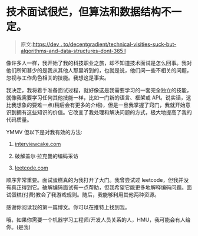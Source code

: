 # 技术面试很烂，但算法和数据结构不一定。

> 原文:[https://dev . to/decentgradient/technical-visities-suck-but-algorithms-and-data-structures-dont-365 l](https://dev.to/decentgradient/technical-interviews-suck-but-algorithms-and-data-structures-dont-365l)

像许多人一样，我开始了我的科技职业之旅，却不知道技术面试是怎么回事。我对他们所知甚少的是我从其他人那里听到的，也就是说，他们问一些不相关的问题，忽视与工作角色相关的技能。我想这是事实。

我决定，我将着手准备面试过程，就好像这是我需要学习的一套完全独立的技能，就像我需要学习任何其他技能一样，比如一门新的语言、框架或 API。说实话，这比我想象的要难一点(稍后会有更多的介绍)，但是一旦我掌握了窍门，我就开始意识到拥有这些知识的价值。它改变了我处理和解决问题的方式，极大地提高了我的代码质量。

YMMV 但以下是对我有效的方法:

1.  [interviewcake.com](//interviewcake.com)

2.  破解盖尔·拉克曼的编码采访

3.  [leetcode.com](//leetcode.com)

顺序非常重要。面试蛋糕真的为我打开了大门。我曾尝试过 leetcode，但我并没有真正得到它。破解编码面试有一点帮助，但我希望它能更多地解释编码问题。面试蛋糕(付费)教会了我游戏规则。随后，我能够利用其他两种资源。

感谢你阅读我的第一篇博文。你可以在推特上找到我。

哦，如果你需要一个机器学习工程师/开发人员关系的人，HMU，我可能会有人给你。(是我)